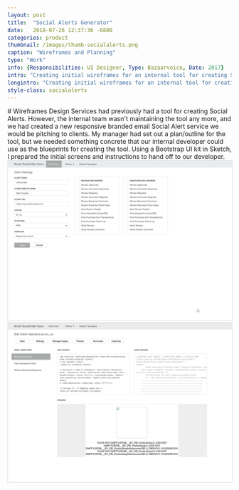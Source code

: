 ```yaml
---
layout: post
title:  "Social Alerts Generator"
date:   2018-07-26 12:37:36 -0800
categories: product
thumbnail: /images/thumb-socialalerts.png
caption: "Wireframes and Planning"
type: "Work"
info: {Responsibilities: UI Designer, Type: Bazaarvoice, Date: 2017}
intro: "Creating initial wireframes for an internal tool for creating Social Alerts emails."
longintro: "Creating initial wireframes for an internal tool for creating Social Alerts emails."
style-class: socialalerts
---
```


<div class="full-bleed-white" markdown="1">
<div class="wrapper" markdown="1">
# Wireframes
Design Services had previously had a tool for creating Social Alerts. However, the internal team wasn't maintaining the tool any more, and we had created a new responsive branded email Social Alert service we would be pitching to clients. My manager had set out a plan/outline for the tool, but we needed something concrete that our internal developer could use as the blueprints for creating the tool. Using a Bootstrap UI kit in Sketch, I prepared the initial screens and instructions to hand off to our developer.
</div>

<div class="midsize-image">
	<img src="/assets/add_client.png" style="border: 1px solid #ddd"/>
</div>

<div class="midsize-image">
	<img src="/assets/social_alerts.png" style="border: 1px solid #ddd"/>
</div>
</div>